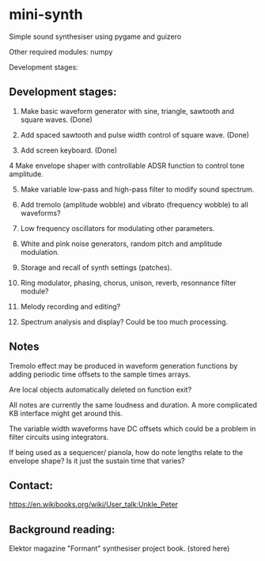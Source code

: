 # mini-synth

Simple sound synthesiser using pygame and guizero

Other required modules: numpy

Development stages:

## Development stages:

1. Make basic waveform generator with sine, triangle, sawtooth and square waves. (Done)

2. Add spaced sawtooth and pulse width control of square wave. (Done)

3. Add screen keyboard. (Done)

4 Make envelope shaper with controllable ADSR function to control tone amplitude.

5. Make variable low-pass and high-pass filter to modify sound spectrum.

6. Add tremolo (amplitude wobble) and  vibrato (frequency wobble) to all waveforms?

7. Low frequency oscillators for modulating other parameters.

8. White and pink noise generators, random pitch and amplitude modulation.

9. Storage and recall of synth settings (patches).

10. Ring modulator, phasing, chorus, unison, reverb, resonnance filter module?

11. Melody recording and editing?

12. Spectrum analysis and display? Could be too much processing.

## Notes

Tremolo effect may be produced in waveform generation functions by adding periodic time offsets to the
sample times arrays.

Are local objects automatically deleted on function exit?

All notes are currently the same loudness and duration. A more complicated KB interface might get around this.

The variable width waveforms have DC offsets which could be a problem in filter circuits using integrators.

If being used as a sequencer/ pianola, how do note lengths relate to the envelope shape? Is it just the sustain
time that varies?

## Contact:

https://en.wikibooks.org/wiki/User_talk:Unkle_Peter

## Background reading:

Elektor magazine "Formant" synthesiser project book. (stored here)
